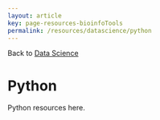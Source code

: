```yaml
---
layout: article
key: page-resources-bioinfoTools
permalink: /resources/datascience/python
---
```


Back to [Data Science](/resources/datascience/python)

# Python

Python resources here.


